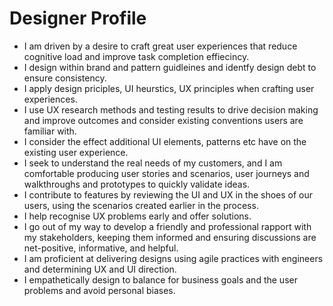 # Designer Profile

- I am driven by a desire to craft great user experiences that reduce cognitive load and improve task completion effiecincy.
- I design within brand and pattern guidleines and identfy design debt to ensure consistency.
- I apply design priciples, UI heurstics, UX principles when crafting user experiences.
- I use UX research methods and testing results to drive decision making and improve outcomes and consider existing conventions users are familiar with.
- I consider the effect additional UI elements, patterns etc have on the existing user experience.
- I seek to understand the real needs of my customers, and I am comfortable producing user stories and scenarios, user journeys and walkthroughs and prototypes to quickly validate ideas.
- I contribute to features by reviewing the UI and UX in the shoes of our users, using the scenarios created earlier in the process.
- I help recognise UX problems early and offer solutions.
- I go out of my way to develop a friendly and professional rapport with my stakeholders, keeping them informed and ensuring discussions are net-positive, informative, and helpful.
- I am proficient at delivering designs using agile practices with engineers and determining UX and UI direction.
- I empathetically design to balance for business goals and the user problems and avoid personal biases.






